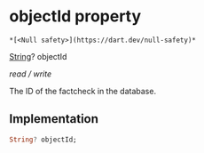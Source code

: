 


# objectId property




    *[<Null safety>](https://dart.dev/null-safety)*


[String](https://api.flutter.dev/flutter/dart-core/String-class.html)? objectId
  
_read / write_



<p>The ID of the factcheck in the database.</p>



## Implementation

```dart
String? objectId;


```







